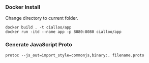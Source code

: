 ### Docker Install
Change directory to current folder.
```
docker build . -t cialloo/app
docker run -itd --name app -p 8080:8080 cialloo/app
```

### Generate JavaScript Proto
```
protoc --js_out=import_style=commonjs,binary:. filename.proto
```